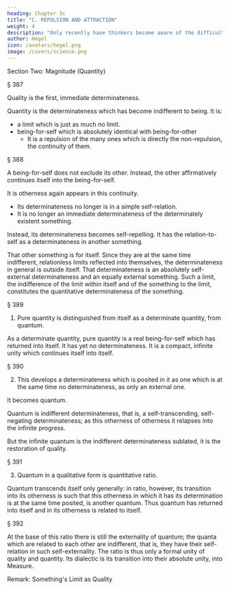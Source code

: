 ```yaml
---
heading: Chapter 3c
title: "C. REPULSION AND ATTRACTION"
weight: 4
description: "Only recently have thinkers become aware of the difficulty of finding a beginning in philosophy"
author: Hegel
icon: /avatars/hegel.png
image: /covers/science.png
---
```



Section Two: Magnitude (Quantity)

§ 387

Quality is the first, immediate determinateness.

Quantity is the determinateness which has become indifferent to being. It is:
- a limit which is just as much no limit.
- being-for-self which is absolutely identical with being-for-other
  - It is a repulsion of the many ones which is directly the non-repulsion, the continuity of them.

§ 388

A being-for-self does not exclude its other. Instead, the other affirmatively continues itself into the being-for-self. 

It is otherness again appears in this continuity.
<!-- in so far as determinate being  -->
- Its determinateness no longer is in a simple self-relation.
- It is no longer an immediate determinateness of the determinately existent something.

Instead, its determinateness becomes self-repelling. It has the relation-to-self as a determinateness in another something.

That other something is for itself. Since they are at the same time indifferent, relationless limits reflected into themselves, the determinateness in general is outside itself. That determinateness is an absolutely self-external determinateness and an equally external something. Such a limit, the indifference of the limit within itself and of the something to the limit, constitutes the quantitative determinateness of the something.

§ 389

1. Pure quantity is distinguished from itself as a determinate quantity, from quantum. 

As a determinate quantity, pure quantity is a real being-for-self which has returned into itself. It has yet no determinateness. It is a compact, infinite unity which continues itself into itself.


§ 390

2. This develops a determinateness which is posited in it as one which is at the same time no determinateness, as only an external one. 

It becomes quantum. 

Quantum is indifferent determinateness, that is, a self-transcending, self-negating determinateness; as this otherness of otherness it relapses into the infinite progress. 

But the infinite quantum is the indifferent determinateness sublated, it is the restoration of quality.


§ 391

3. Quantum in a qualitative form is quantitative ratio. 

Quantum transcends itself only generally: in ratio, however, its transition into its otherness is such that this otherness in which it has its determination is at the same time posited, is another quantum. Thus quantum has returned into itself and in its otherness is related to itself.

§ 392

At the base of this ratio there is still the externality of quantum; the quanta which are related to each other are indifferent, that is, they have their self-relation in such self-externality. The ratio is thus only a formal unity of quality and quantity. Its dialectic is its transition into their absolute unity, into Measure.

Remark: Something's Limit as Quality

